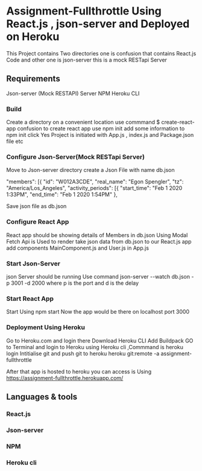 # Assignment-Fullthrottle Using React.js , json-server and Deployed on Heroku

This Project contains Two directories one is confusion that contains React.js Code and other one is json-server this is a mock RESTapi Server


## Requirements

Json-server (Mock RESTAPI) Server 
NPM
Heroku CLI


### Build

Create a directory on a convenient location
use commmand $ create-react-app confusion to create react app
use npm init
add some information to npm init
click Yes
Project is initiated with App.js , index.js and Package.json file etc

### Configure Json-Server(Mock RESTapi Server) 

Move to Json-server directory
create a Json File with name db.json

"members": [{
			"id": "W012A3CDE",
			"real_name": "Egon Spengler",
			"tz": "America/Los_Angeles",
			"activity_periods": [{
					"start_time": "Feb 1 2020  1:33PM",
					"end_time": "Feb 1 2020 1:54PM"
				},
        
Save json file as db.json
        

### Configure React App

React app should be showing details of Members in db.json Using Modal
Fetch Api is Used to render take json data from db.json to our React.js app
add components MainComponent.js and User.js in App.js


###  Start Json-Server

json Server should be running 
Use command json-server --watch db.json -p 3001 -d 2000
where p is the port and d is the delay


### Start React App

Start Using npm start
Now the app would be there on localhost port 3000

### Deployment Using Heroku

Go to Heroku.com and login there 
Download Heroku CLI
Add Buildpack 
GO to Terminal and login to Heroku using Heroku cli ,Commmand is heroku login
Intitialise git and push git to heroku 
heroku git:remote -a assignment-fullthrottle


After that app is hosted to heroku you can access is Using https://assignment-fullthrottle.herokuapp.com/


## Languages & tools


### React.js
### Json-server
### NPM
### Heroku cli
